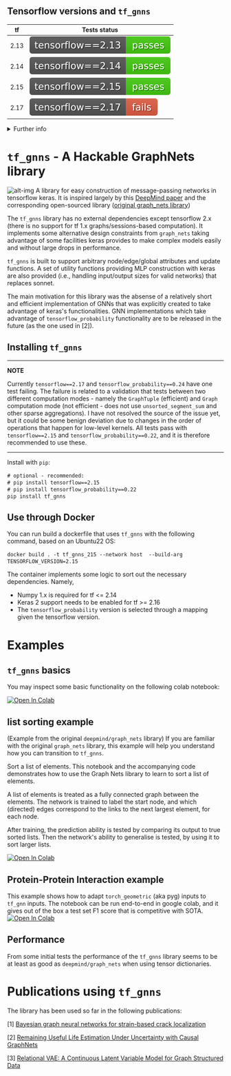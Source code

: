 
## Tensorflow versions and `tf_gnns`

|tf   | Tests status |
|-----|----|
|2.13 | ![alt-img](https://raw.githubusercontent.com/mylonasc/tf_gnns/refs/heads/main/doc/shields/tf2.13.svg) | 
|2.14 | ![alt-img](https://raw.githubusercontent.com/mylonasc/tf_gnns/refs/heads/main/doc/shields/tf2.14.svg) | 
|2.15 | ![alt-img](https://raw.githubusercontent.com/mylonasc/tf_gnns/refs/heads/main/doc/shields/tf2.15.svg) | 
|2.17 | ![alt-img](https://raw.githubusercontent.com/mylonasc/tf_gnns/refs/heads/main/doc/shields/tf2.17.svg) | 

<details>
<summary>Further info</summary>
There are some un-resolved bugs with the latest tensorflow versions, due to the on-going transition from keras 2 to keras 3 some of the problems are already resolved, but there are some flaky parts in the code currently.
Since I develop this single-handedly, I will wait for the dust to settle with keras 3.
At the moment it is recommended to use version `tensorflow==2.15` or earlier. 
</details>

# `tf_gnns` - A Hackable GraphNets library
![alt-img](https://raw.githubusercontent.com/mylonasc/tf_gnns/main/doc/figures/tfgnns_logo2.png)
A library for easy construction of message-passing networks in tensorflow keras.
It is inspired largely by this [DeepMind paper](https://arxiv.org/abs/1806.01261) and the corresponding open-sourced library ([original graph_nets library](https://github.com/deepmind/graph_nets))

The `tf_gnns` library has no external dependencies except tensorflow 2.x (there is no support for tf 1.x graphs/sessions-based computation). 
It implements some alternative design constraints from `graph_nets` taking advantage of some facilities keras provides to make complex models easily and without large drops in performance.

`tf_gnns` is built to support arbitrary node/edge/global attributes and update functions.
A set of utility functions providing MLP construction with keras are also provided (i.e., handling input/output sizes for valid networks) that replaces sonnet.

The main motivation for this library was the absense of a relatively short and efficient implementation of GNNs that was explicitly created to take advantage of keras's functionalities.
GNN implementations which take advantage of `tensorflow_probability` functionality are to be released in the future (as the one used in \[2\]).

## Installing `tf_gnns`
---
**NOTE**

Currently `tensorflow==2.17` and `tensorflow_probability==0.24` have one test failing. The failure is related to a validation that tests between two different computation modes - namely the `GraphTuple` (efficient) and `Graph` computation mode (not efficient - does not use `unsorted_segment_sum` and other sparse aggregations). I have not resolved the source of the issue yet, but it could be some benign deviation due to changes in the order of operations that happen for low-level kernels. 
All tests pass with `tensorflow==2.15` and `tensorflow_probability==0.22`, and it is therefore recommended to use these. 

---

Install with `pip`:
```
# optional - recommended:
# pip install tensorflow==2.15 
# pip install tensorflow_probability==0.22
pip install tf_gnns
```
## Use through Docker

You can run build a dockerfile that uses `tf_gnns` with the following command, based on an Ubuntu22 OS:

```
docker build . -t tf_gnns_215 --network host  --build-arg TENSORFLOW_VERSION=2.15
```

The container implements some logic to sort out the necessary dependencies. Namely, 
 * Numpy 1.x is required for tf <= 2.14
 * Keras 2 support needs to be enabled for tf >= 2.16
 * The `tensorflow_probability` version is selected through a mapping given the tensorflow version.


# Examples

## `tf_gnns` basics
You may inspect some basic functionality on the following colab notebook:

[![Open In Colab](https://colab.research.google.com/assets/colab-badge.svg)](https://colab.research.google.com/github/mylonasc/tf_gnns/blob/main/notebooks/01_tf_gnn_basics.ipynb)


## list sorting example
(Example from the original `deepmind/graph_nets` library)
If you are familiar with the original `graph_nets` library, this example will help you understand how you can transition to `tf_gnns`.

Sort a list of elements.
This notebook and the accompanying code demonstrates how to use the Graph Nets library to learn to sort a list of elements.

A list of elements is treated as a fully connected graph between the elements. 
The network is trained to label the start node, and which (directed) edges correspond to the links to the next largest element, for each node.

After training, the prediction ability is tested by comparing its output to true sorted lists. Then the network's ability to generalise is tested, by using it to sort larger lists.

[![Open In Colab](https://colab.research.google.com/assets/colab-badge.svg)](https://colab.research.google.com/github/mylonasc/tf_gnns/blob/main/notebooks/02_list_sorting.ipynb)

## Protein-Protein Interaction example
This example shows how to adapt `torch_geometric` (aka pyg) inputs to `tf_gnn` inputs. 
The notebook can be run end-to-end in google colab, and it gives out of the box a test set F1 score that is competitive with SOTA. 
[![Open In Colab](https://colab.research.google.com/assets/colab-badge.svg)](https://colab.research.google.com/github/mylonasc/tf_gnns/blob/main/notebooks/03_ProteinProteinInteraction_MPNN.ipynb)

## Performance
From some initial tests the performance of the `tf_gnns` library seems to be at least as good as `deepmind/graph_nets` when using tensor dictionaries.

# Publications using `tf_gnns`
The library has been used so far in the following publications:

\[1\] [Bayesian graph neural networks for strain-based crack localization](https://arxiv.org/abs/2012.06791) 

\[2\] [Remaining Useful Life Estimation Under Uncertainty with Causal GraphNets](https://arxiv.org/abs/2011.11740)

\[3\] [Relational VAE: A Continuous Latent Variable Model for Graph Structured Data](https://arxiv.org/abs/2106.16049)



